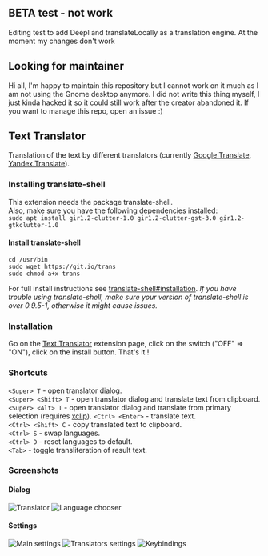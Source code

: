 ## BETA test - not work
Editing test to add Deepl and translateLocally as a translation engine.
At the moment my changes don't work

## Looking for maintainer
Hi all, I'm happy to maintain this repository but I cannot work on it much as I am not using the Gnome desktop anymore.
I did not write this thing myself, I just kinda hacked it so it could still work after the creator abandoned it.
If you want to manage this repo, open an issue :)

## Text Translator

Translation of the text by different translators (currently [Google.Translate](https://translate.google.com), [Yandex.Translate](https://translate.yandex.com/)).

### Installing translate-shell

This extension needs the package translate-shell.  
Also, make sure you have the following dependencies installed:  
`sudo apt install gir1.2-clutter-1.0 gir1.2-clutter-gst-3.0 gir1.2-gtkclutter-1.0`




#### Install translate-shell
```
cd /usr/bin
sudo wget https://git.io/trans
sudo chmod a+x trans
```
For full install instructions see [translate-shell#installation](https://github.com/soimort/translate-shell#installation).
*If you have trouble using translate-shell, make sure your version of translate-shell is over 0.9.5-1, otherwise it might cause issues.*

### Installation

Go on the [Text Translator](https://extensions.gnome.org/extension/593/text-translator/) extension page, click on the switch ("OFF" => "ON"), click on the install button. That's it !

### Shortcuts

`<Super> T` - open translator dialog.  
`<Super> <Shift> T` - open translator dialog and translate text from clipboard.  
`<Super> <Alt> T` - open translator dialog and translate from primary selection (requires [xclip](http://xclip.sourceforge.net/)).
`<Ctrl> <Enter>` - translate text.  
`<Ctrl> <Shift> C` - copy translated text to clipboard.  
`<Ctrl> S` - swap languages.  
`<Ctrl> D` - reset languages to default.  
`<Tab>` - toggle transliteration of result text.

### Screenshots

#### Dialog
![Translator](/screenshots/1.png)
![Language chooser](/screenshots/3.png)

#### Settings
![Main settings](/screenshots/4.png)
![Translators settings](/screenshots/5.png)
![Keybindings](/screenshots/6.png)
